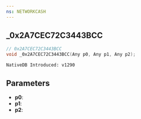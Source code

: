 ```yaml
---
ns: NETWORKCASH
---
```

## _0x2A7CEC72C3443BCC

```c
// 0x2A7CEC72C3443BCC
void _0x2A7CEC72C3443BCC(Any p0, Any p1, Any p2);
```

```
NativeDB Introduced: v1290
```

## Parameters
* **p0**:
* **p1**:
* **p2**:
